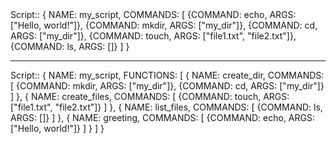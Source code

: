 <BEGIN SHELL_TEMPLATE>
Script:: 
{
  NAME: my_script,
  COMMANDS: [
    {COMMAND: echo, ARGS: ["Hello, world!"]},
    {COMMAND: mkdir, ARGS: ["my_dir"]},
    {COMMAND: cd, ARGS: ["my_dir"]},
    {COMMAND: touch, ARGS: ["file1.txt", "file2.txt"]},
    {COMMAND: ls, ARGS: []}
  ]
}
</END SHELL_TEMPLATE>

---

<BEGIN SHELL_TEMPLATE>
Script:: 
{
  NAME: my_script,
  FUNCTIONS: [
    {
      NAME: create_dir,
      COMMANDS: [
        {COMMAND: mkdir, ARGS: ["my_dir"]},
        {COMMAND: cd, ARGS: ["my_dir"]}
      ]
    },
    {
      NAME: create_files,
      COMMANDS: [
        {COMMAND: touch, ARGS: ["file1.txt", "file2.txt"]}
      ]
    },
    {
      NAME: list_files,
      COMMANDS: [
        {COMMAND: ls, ARGS: []}
      ]
    },
    {
      NAME: greeting,
      COMMANDS: [
        {COMMAND: echo, ARGS: ["Hello, world!"]}
      ]
    }
  ]
}
</END SHELL_TEMPLATE>